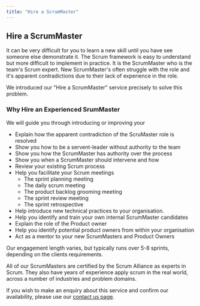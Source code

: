 ```yaml
---
title: "Hire a ScrumMaster" 
---
```

## Hire a ScrumMaster

It can be very difficult for you to learn a new skill until you have see someone
else demonstrate it. The Scrum framework is easy to understand but more difficult to implement in practice. It is the ScrumMaster who is the team's Scrum expert. 
New ScrumMaster's often struggle with the role and it's apparent contradictions due to their lack of experience in the role.

We introduced our "Hire a ScrumMaster" service precisely to solve this problem.

### Why Hire an Experienced SrumMaster

We will guide you through introducing or improving your

* Explain how the apparent contradiction of the ScruMaster role is resolved
* Show you how to be a servent-leader without authority to the team
* Show you how the ScrumMaster has authority over the process
* Show you when a ScrumMaster should intervene and how
* Review your existing Scrum process
* Help you facilitate your Scrum meetings
    - The sprint planning meeting
    - The daily scrum meeting
    - The product backlog grooming meeting
    - The sprint review meeting
    - The sprint retrospective
* Help introduce new technical practices to your organisation.
* Help you identify and train your own internal ScrumMaster candidates
* Explain the role of the Product owner
* Help you identify potential product owners from within your organisation
* Act as a mentor to your new ScrumMasters and Product Owners

Our engagement length varies, but typically runs over 5-8 sprints, depending on
the clients requirements.

All of our ScrumMasters are certified by the Scrum Alliance as experts in Scrum.
They also have years of experience apply scrum in the real world, across a
number of industries and problem domains.

If you wish to make an enquiry about this service and confirm our availability, please use our [contact us page](/contact-us/).
